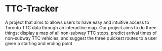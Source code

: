 # TTC-Tracker
A project that aims to allows users to have easy and intuitive access to Toronto TTC data through an interactive map. Our project aims to do three things: display a map of all non-subway TTC stops, predict arrival times of non-subway TTC vehicles, and suggest the three quickest routes to a user given a starting and ending point

